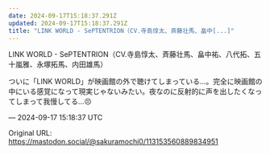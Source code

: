 ```yaml
---
date: 2024-09-17T15:18:37.291Z
updated: 2024-09-17T15:18:37.291Z
title: "LINK WORLD - SePTENTRION（CV.寺島惇太、斉藤壮馬、畠中[...]"
---
```


<p>LINK WORLD - SePTENTRION（CV.寺島惇太、斉藤壮馬、畠中祐、八代拓、五十嵐雅、永塚拓馬、内田雄馬）</p><p>ついに「LINK WORLD」が映画館の外で聴けてしまっている…。完全に映画館の中にいる感覚になって現実じゃないみたい。夜なのに反射的に声を出したくなってしまって我慢してる…😣</p>

&mdash; 2024-09-17 15:18:37 UTC

Original URL: https://mastodon.social/@sakuramochi0/113153560889834951
